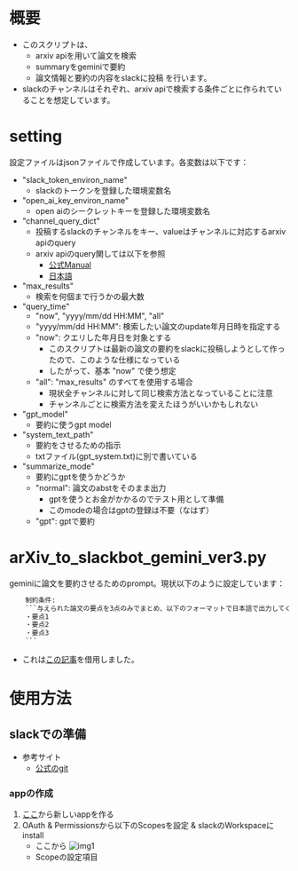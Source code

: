 # 概要
- このスクリプトは、
    - arxiv apiを用いて論文を検索
    - summaryをgeminiで要約
    - 論文情報と要約の内容をslackに投稿
を行います。
- slackのチャンネルはそれぞれ、arxiv apiで検索する条件ごとに作られていることを想定しています。

# setting
設定ファイルはjsonファイルで作成しています。各変数は以下です：
- "slack_token_environ_name"
    - slackのトークンを登録した環境変数名
- "open_ai_key_environ_name"
    - open aiのシークレットキーを登録した環境変数名
- "channel_query_dict"
    - 投稿するslackのチャンネルをキー、valueはチャンネルに対応するarxiv apiのquery
    - arxiv apiのquery関しては以下を参照
        - [公式Manual](https://qiita.com/KMD/items/bd59f2db778dd4bf6ed2)
        - [日本語](https://qiita.com/KMD/items/bd59f2db778dd4bf6ed2)
- "max_results"
    - 検索を何個まで行うかの最大数
- "query_time"
    - "now", "yyyy/mm/dd HH:MM", "all"
    - "yyyy/mm/dd HH:MM": 検索したい論文のupdate年月日時を指定する
    - "now": クエリした年月日を対象とする 
        - このスクリプトは最新の論文の要約をslackに投稿しようとして作ったので、このような仕様になっている
        - したがって、基本 "now" で使う想定
    - "all": "max_results" のすべてを使用する場合
        - 現状全チャンネルに対して同じ検索方法となっていることに注意
        - チャンネルごとに検索方法を変えたほうがいいかもしれない
- "gpt_model"
    - 要約に使うgpt model
- "system_text_path"
    - 要約をさせるための指示
    - txtファイル(gpt_system.txt)に別で書いている
- "summarize_mode"
    - 要約にgptを使うかどうか
    - "normal": 論文のabstをそのまま出力
        - gptを使うとお金がかかるのでテスト用として準備
        - このmodeの場合はgptの登録は不要（なはず）
    - "gpt": gptで要約

# arXiv_to_slackbot_gemini_ver3.py
geminiに論文を要約させるためのprompt。現状以下のように設定しています：
```.txt
    制約条件:
    ```与えられた論文の要点を3点のみでまとめ、以下のフォーマットで日本語で出力してください。
    ・要点1
    ・要点2
    ・要点3
    ```
```
- これは[この記事](https://dev.classmethod.jp/articles/summarize-the-paper-using-chatgpt/)を借用しました。
# 使用方法
## slackでの準備
- 参考サイト
    - [公式のgit](https://github.com/slackapi/python-slack-sdk)

### appの作成
1. [ここ](https://api.slack.com/apps?new_app=1)から新しいappを作る
2. OAuth & Permissionsから以下のScopesを設定 & slackのWorkspaceにinstall
    - ここから
    ![img1](./docs/imgs/img1.png)
    - Scopeの設定項目
